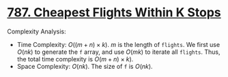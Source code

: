 # [787. Cheapest Flights Within K Stops](https://leetcode.com/problems/cheapest-flights-within-k-stops/)



Complexity Analysis:

- Time Complexity: $O((m+n)\times k)$. $m$ is the length of `flights`. We first use $O(nk)$ to generate the `f` array, and use $O(mk)$ to iterate all `flights`. Thus, the total time complexity is $O(m+n)\times k)$.
- Space Complexity: $O(nk)$. The size of `f` is $O(nk)$.
